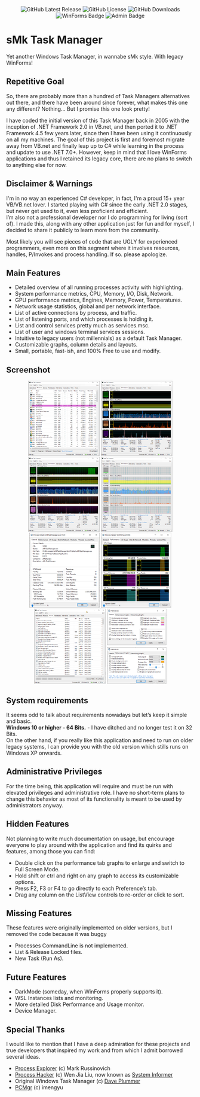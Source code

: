 <div align="center">
  <img alt="GitHub Latest Release" src="https://img.shields.io/github/v/release/sMkTools/sMkTaskManager?label=Latest%20Release" />
  <img alt="GitHub License" src="https://img.shields.io/github/license/sMkTools/sMkTaskManager?label=License" />
  <img alt="GitHub Downloads" src="https://img.shields.io/github/downloads/sMkTools/sMkTaskManager/total?label=Downloads" />
  <img alt="WinForms Badge" src="https://img.shields.io/badge/Win-Forms-purple" />
  <img alt="Admin Badge" src="https://img.shields.io/badge/Admin-Only-red" />
</div>

# sMk Task Manager

Yet another Windows Task Manager, in wannabe sMk style. With legacy WinForms!

## Repetitive Goal

So, there are probably more than a hundred of Task Managers alternatives out there, and there have been around since forever, what makes this one any different? Nothing... But I promise this one look pretty!

I have coded the initial version of this Task Manager back in 2005 with the inception of .NET Framework 2.0 in VB.net, and then ported it to .NET Framework 4.5 few years later, since then I have been using it continuously on all my machines. The goal of this project is first and foremost migrate away from VB.net and finally leap up to C# while learning in the process and update to use .NET 7.0+. However, keep in mind that I love WinForms applications and thus I retained its legacy core, there are no plans to switch to anything else for now.

## Disclaimer & Warnings

I'm in no way an experienced C# developer, in fact, I'm a proud 15+ year VB/VB.net lover.  I started playing with C# since the early .NET 2.0 stages, but never get used to it, even less proficient and efficient.  
I’m also not a professional developer nor I do programming for living (sort of).  I made this, along with any other application just for fun and for myself, I decided to share it publicly to learn more from the community.

Most likely you will see pieces of code that are UGLY for experienced programmers, even more on this segment where it involves resources, handles, P/Invokes and process handling. If so. please apologize.

## Main Features

+ Detailed overview of all running processes activity with highlighting.
+ System performance metrics, CPU, Memory, I/O, Disk, Network.
+ GPU performance metrics, Engines, Memory, Power, Temperatures.
+ Network usage statistics, global and per network interface.
+ List of active connections by process, and traffic.
+ List of listening ports, and which processes is holding it.
+ List and control services pretty much as services.msc.
+ List of user and windows terminal services sessions.
+ Intuitive to legacy users (not millennials) as a default Task Manager.
+ Customizable graphs, column details and layouts.
+ Small, portable, fast-ish, and 100% Free to use and modify.

## Screenshot

<p align="center">
  <a href="res/scr-processlist.png?raw=true" target="_blank"><img src="res/scr-processlist.png" height="200" alt="Processes List" /></a>
  <a href="res/scr-performance1.png?raw=true" target="_blank"><img src="res/scr-performance1.png" height="200" alt="Performance 1" /></a>
  <a href="res/scr-performance2.png?raw=true" target="_blank"><img src="res/scr-performance3.png" height="200" alt="Performance 2" /></a>
  <a href="res/scr-performance3.png?raw=true" target="_blank"><img src="res/scr-performance5.png" height="200" alt="Performance 3" /></a>
  <br/>
  <a href="res/scr-processdetails1.png?raw=true" target="_blank"><img src="res/scr-processdetails1.png" height="200" alt="Process Details" /></a>
  <a href="res/scr-processdetails2.png?raw=true" target="_blank"><img src="res/scr-processdetails2.png" height="200" alt="Process Details" /></a>
  <a href="res/scr-serviceslist.png?raw=true" target="_blank"><img src="res/scr-serviceslist.png" height="200" alt="Services List" /></a>
  <a href="res/scr-preferences.png?raw=true" target="_blank"><img src="res/scr-preferences.png" height="200" alt="Preferences" /></a>
</p>

## System requirements

It seems odd to talk about requirements nowadays but let’s keep it simple and basic.  
**Windows 10 or higher - 64 Bits.** - I have ditched and no longer test it on 32 Bits.  
On the other hand, if you really like this application and need to run on older legacy systems, I can provide you with the old version which stills runs on Windows XP onwards.

## Administrative Privileges

For the time being, this application will require and must be run with elevated privileges and administrative role. I have no short-term plans to change this behavior as most of its functionality is meant to be used by administrators anyway.

## Hidden Features

Not planning to write much documentation on usage, but encourage everyone to play around with the application and find its quirks and features, among those you can find:

+ Double click on the performance tab graphs to enlarge and switch to Full Screen Mode.
+ Hold shift or ctrl and right on any graph to access its customizable options.
+ Press F2, F3 or F4 to go directly to each Preference’s tab.
+ Drag any column on the ListView controls to re-order or click to sort.

## Missing Features

These features were originally implemented on older versions, but I removed the code because it was buggy

+ Processes CommandLine is not implemented.
+ List & Release Locked files.
+ New Task (Run As).

## Future Features

+ DarkMode (someday, when WinForms properly supports it).
+ WSL Instances lists and monitoring.
+ More detailed Disk Performance and Usage monitor.
+ Device Manager.

## Special Thanks

I would like to mention that I have a deep admiration for these projects and true developers that inspired my work and from which I admit borrowed several ideas.

+ [Process Explorer](https://learn.microsoft.com/en-us/sysinternals/downloads/process-explorer) (c) Mark Russinovich
+ [Process Hacker](https://processhacker.sourceforge.io/) (c) Wen Jia Liu, now known as [System Informer](https://github.com/winsiderss/systeminformer)
+ Original Windows Task Manager (c) [Dave Plummer](https://www.youtube.com/c/DavesGarage)
+ [PCMgr](https://github.com/imengyu/PCMgr) (c) imengyu
